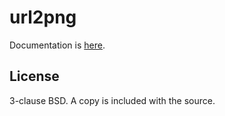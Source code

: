 url2png
=======

Documentation is [here](http://godoc.org/github.com/macropodhq/url2png).

License
-------

3-clause BSD. A copy is included with the source.
